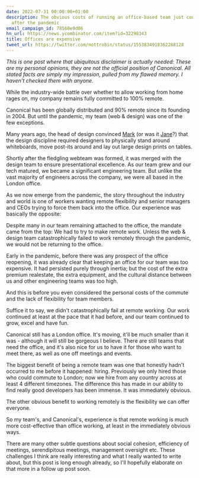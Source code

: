 ```yaml
---
date: 2022-07-31 00:00:00+01:00
description: The obvious costs of running an office-based team just couldn't be justified
  after the pandemic
email_campaign_id: 78560e9d06
hn_url: https://news.ycombinator.com/item?id=32298343
title: Offices are expensive
tweet_url: https://twitter.com/nottrobin/status/1553834918362288128
---
```


*This is one post where that ubiquitous disclaimer is actually needed: These are my personal opinions, they are not the official position of Canonical. All stated facts are simply my impression, pulled from my flawed memory. I haven't checked them with anyone.*

While the industry-wide battle over whether to allow working from home rages on, my company remains fully committed to 100% remote.

Canonical has been globally distributed and 90% remote since its founding in 2004. But until the pandemic, my team (web & design) was one of the few exceptions.

Many years ago, the head of design convinced [Mark](https://en.m.wikipedia.org/wiki/Mark_Shuttleworth) (or was it [Jane](https://en.m.wikipedia.org/wiki/Jane_Silber)?) that the design discipline required designers to physically stand around whiteboards, move post-its around and lay out large design prints on tables.

Shortly after the fledgling webteam was formed, it was merged with the design team to ensure presentational excellence. As our team grew and our tech matured, we became a significant engineering team. But unlike the vast majority of engineers across the company, we were all based in the London office.

As we now emerge from the pandemic, the story throughout the industry and world is one of workers wanting remote flexibility and senior managers and CEOs trying to force them back into the office. Our experience was basically the opposite:

Despite many in our team remaining attached to the office, the mandate came from the top: We had to try to make remote work. Unless the web & design team catastrophically failed to work remotely through the pandemic, we would not be returning to the office.

Early in the pandemic, before there was any prospect of the office reopening, it was already clear that keeping an office for our team was too expensive. It had persisted purely through inertia; but the cost of the extra premium realestate, the extra equipment, and the cultural distance between us and other engineering teams was too high.

And this is before you even considered the personal costs of the commute and the lack of flexibility for team members.

Suffice it to say, we didn't catastrophically fail at remote working. Our work continued at least at the pace that it had before, and our team continued to grow, excel and have fun.

Canonical still has a London office. It's moving, it'll be much smaller than it was - although it will still be gorgeous I believe. There are still teams that need the office, and it's also nice for us to have it for those who want to meet there, as well as one off meetings and events.

The biggest benefit of being a remote team was one that honestly hadn't occurred to me before it happened: hiring. Previously we only hired those who could commute to London; now we hire from any country across at least 4 different timezones. The difference this has made in our ability to find really good developers has been immense. It was immediately obvious.

The other obvious benefit to working remotely is the flexibility we can offer everyone.

So my team's, and Canonical's, experience is that remote working is much more cost-effective than office working, at least in the immediately obvious ways.

There are many other subtle questions about social cohesion, efficiency of meetings, serendipitous meetings, management oversight etc. These challenges I think are really interesting and what I really wanted to write about, but this post is long enough already, so I'll hopefully elaborate on that more in a follow up post soon.